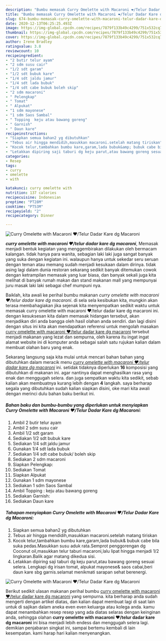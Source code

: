 ```yaml
---
description: "Bumbu memasak Curry Omelette with Macaroni ❤/Telur Dadar Kare dg Macaroni Lezat"
title: "Bumbu memasak Curry Omelette with Macaroni ❤/Telur Dadar Kare dg Macaroni Lezat"
slug: 674-bumbu-memasak-curry-omelette-with-macaroni-telur-dadar-kare-dg-macaroni-lezat
date: 2020-12-13T06:25:25.493Z
image: https://img-global.cpcdn.com/recipes/7879f133b49c4299/751x532cq70/curry-omelette-with-macaroni-❤telur-dadar-kare-dg-macaroni-foto-resep-utama.jpg
thumbnail: https://img-global.cpcdn.com/recipes/7879f133b49c4299/751x532cq70/curry-omelette-with-macaroni-❤telur-dadar-kare-dg-macaroni-foto-resep-utama.jpg
cover: https://img-global.cpcdn.com/recipes/7879f133b49c4299/751x532cq70/curry-omelette-with-macaroni-❤telur-dadar-kare-dg-macaroni-foto-resep-utama.jpg
author: Irene Bradley
ratingvalue: 3.8
reviewcount: 10
recipeingredient:
- "2 butir telur ayam"
- "2 sdm susu cair"
- "1/2 sdt garam"
- "1/2 sdt bubuk kare"
- "1/4 sdt jaldu jamur"
- "1/4 sdt lada bubuk"
- "1/4 sdt cabe bubuk boleh skip"
- "2 sdm macaroni"
- " Pelengkap"
- " Tomat"
- " Alpukat"
- "1 sdm mayonese"
- "1 sdm Saos Sambal"
- " Topping  keju atau bawang goreng"
- " Garnish"
- " Daun kare"
recipeinstructions:
- "Siapkan semua bahan2 yg dibutuhkan"
- "Tebus air hingga mendidih,masukkan macaroni.setelah matang tiriskan"
- "Kocok telur,tambahkan bumbu kare,garam,lada bubuk&amp; bubuk cabe bila suka pedas.Masukkan susu aduk rata.Semprot penggorengan dg Coconut oil,masukkan telur taburi macaroni,lalu lipat hingga menjadi 1/2 lingkaran.Balik agar matang dikedua sisi."
- "Letakkan dipiring saji taburi dg keju parut,atau bawang goreng sesuai selera. Lengkapi dg irisan tomat, alpukat mayonese&amp; saos cabai,beri daun kare sbg garnis.selamat menikmati sarapan sehat berenergi."
categories:
- Resep
tags:
- curry
- omelette
- with

katakunci: curry omelette with 
nutrition: 137 calories
recipecuisine: Indonesian
preptime: "PT28M"
cooktime: "PT53M"
recipeyield: "2"
recipecategory: Dinner

---
```



![Curry Omelette with Macaroni ❤/Telur Dadar Kare dg Macaroni](https://img-global.cpcdn.com/recipes/7879f133b49c4299/751x532cq70/curry-omelette-with-macaroni-❤telur-dadar-kare-dg-macaroni-foto-resep-utama.jpg)

<b><i>curry omelette with macaroni ❤/telur dadar kare dg macaroni</i></b>, Memasak menjadi bentuk kegiatan yang menggembirakan dilakukan oleh bermacam kalangan. tidak hanya para wanita, sebagian laki laki juga sangat banyak yang suka dengan kegiatan ini. walaupun hanya untuk sekedar seru seruan dengan teman atau memang sudah menjadi kesukaan dalam dirinya. tidak asing lagi dalam dunia restoran sekarang sedikit banyak ditemukan cowok dengan ketrampilan memasak yang luar biasa, dan banyak sekali juga kita melihat di banyak rumah makan dan stand makanan mall yang mempunyai juru masak laki laki sebagai chef mumpuni nya.



Baiklah, kita awali ke perihal bumbu makanan <i>curry omelette with macaroni ❤/telur dadar kare dg macaroni</i>. di sela sela kesibukan kita, mungkin akan terasa membahagiakan jika sejenak kita menyempatkan sedikit waktu untuk memasak curry omelette with macaroni ❤/telur dadar kare dg macaroni ini. dengan kesuksesan kita dalam memasak hidangan tersebut, akan menjadikan diri anda bangga oleh hasil olahan anda sendiri. dan lagi disini dengan situs ini kita akan mendapatkan referensi untuk mengolah masakan <u>curry omelette with macaroni ❤/telur dadar kare dg macaroni</u> tersebut menjadi makanan yang lezat dan sempurna, oleh karena itu ingat ingat alamat website ini di komputer anda sebagai salah satu rujukan kalian dalam membuat olahan baru yang enak.


Sekarang langsung saja kita mulai untuk mencari bahan bahan yang dibutuhkan dalam meracik menu <u><i>curry omelette with macaroni ❤/telur dadar kare dg macaroni</i></u> ini. setidak tidaknya diperlukan <b>16</b> komposisi yang dibutuhkan di makanan ini. agar nantinya dapat menghasilkan rasa yang enak dan menggugah selera. dan juga sempatkan waktu kita sedikit, sebab kalian akan membuatnya kurang lebih dengan <b>4</b> langkah. saya berharap segala yang dibutuhkan sudah kalian siapkan disini, oke mari kita awali dengan merinci dulu bahan baku berikut ini.

<!--inarticleads1-->

##### Bahan baku dan bumbu-bumbu yang diperlukan untuk menyiapkan Curry Omelette with Macaroni ❤/Telur Dadar Kare dg Macaroni:

1. Ambil 2 butir telur ayam
1. Ambil 2 sdm susu cair
1. Ambil 1/2 sdt garam
1. Sediakan 1/2 sdt bubuk kare
1. Sediakan 1/4 sdt jaldu jamur
1. Gunakan 1/4 sdt lada bubuk
1. Sediakan 1/4 sdt cabe bubuk/ boleh skip
1. Sediakan 2 sdm macaroni
1. Siapkan  Pelengkap:
1. Sediakan  Tomat
1. Siapkan  Alpukat
1. Gunakan 1 sdm mayonese
1. Sediakan 1 sdm Saos Sambal
1. Ambil  Topping : keju atau bawang goreng
1. Sediakan  Garnish:
1. Sediakan  Daun kare




<!--inarticleads2-->

##### Tahapan menyiapkan Curry Omelette with Macaroni ❤/Telur Dadar Kare dg Macaroni:

1. Siapkan semua bahan2 yg dibutuhkan
1. Tebus air hingga mendidih,masukkan macaroni.setelah matang tiriskan
1. Kocok telur,tambahkan bumbu kare,garam,lada bubuk&amp; bubuk cabe bila suka pedas.Masukkan susu aduk rata.Semprot penggorengan dg Coconut oil,masukkan telur taburi macaroni,lalu lipat hingga menjadi 1/2 lingkaran.Balik agar matang dikedua sisi.
1. Letakkan dipiring saji taburi dg keju parut,atau bawang goreng sesuai selera. Lengkapi dg irisan tomat, alpukat mayonese&amp; saos cabai,beri daun kare sbg garnis.selamat menikmati sarapan sehat berenergi.
<img src="//assets-global.cpcdn.com/assets/icons/button_play-2c75c40dde080a61004c1f40b05d8f140eaff45d7e9e6481dc71c63d2e7c4909.png" alt="Curry Omelette with Macaroni ❤/Telur Dadar Kare dg Macaroni">



Berikut sedikit ulasan makanan perihal bumbu <u>curry omelette with macaroni ❤/telur dadar kare dg macaroni</u> yang sempurna. kita berharap anda sudah mengerti dengan artikel diatas, dan kalian dapat membuat lagi di saat lain untuk di sajikan dalam aneka even even keluarga atau kolega anda. kamu dapat menambahkan resep resep yang ada diatas selaras dengan keinginan anda, sehingga olahan <b>curry omelette with macaroni ❤/telur dadar kare dg macaroni</b> ini bisa menjadi lebih endess dan menggugah selera lagi. demikian penjabaran singkat ini, sampai bertemu kembali di lain kesempatan. kami harap hari kalian menyenangkan.
